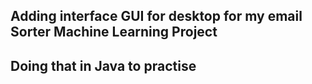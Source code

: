 ## Adding interface GUI for desktop for my email Sorter Machine Learning Project
## Doing that in Java to practise
